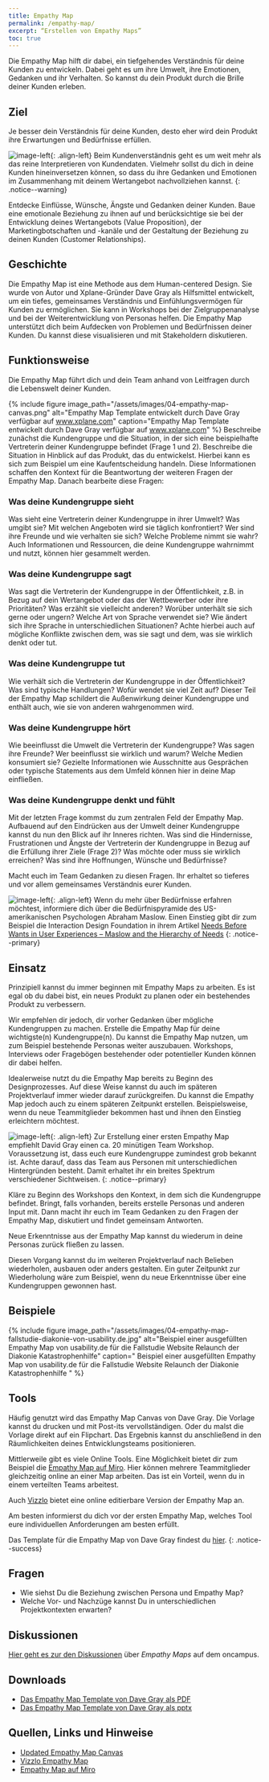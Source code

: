 ```yaml
---
title: Empathy Map
permalink: /empathy-map/
excerpt: “Erstellen von Empathy Maps”
toc: true
---
```

 
Die Empathy Map hilft dir dabei, ein tiefgehendes Verständnis für deine Kunden zu entwickeln. 
Dabei geht es um ihre Umwelt, ihre Emotionen, Gedanken und ihr Verhalten.
So kannst du dein Produkt durch die Brille deiner Kunden erleben.

## Ziel

Je besser dein Verständnis für deine Kunden, desto eher wird dein Produkt ihre Erwartungen und Bedürfnisse erfüllen.

![image-left]({{site.baseurl}}/assets/images/flag-warning.png){: .align-left} 
Beim Kundenverständnis geht es um weit mehr als das reine Interpretieren von Kundendaten. 
Vielmehr sollst du dich in deine Kunden hineinversetzen können, so dass du ihre Gedanken und Emotionen im Zusammenhang mit deinem Wertangebot nachvollziehen kannst.
{: .notice--warning}

Entdecke Einflüsse, Wünsche, Ängste und Gedanken deiner Kunden. 
Baue eine emotionale Beziehung zu ihnen auf und berücksichtige sie bei der Entwicklung deines Wertangebots (Value Proposition), der Marketingbotschaften und -kanäle und der Gestaltung der Beziehung zu deinen Kunden (Customer Relationships). 

## Geschichte

Die Empathy Map ist eine Methode aus dem Human-centered Design. 
Sie wurde von Autor und Xplane-Gründer Dave Gray als Hilfsmittel entwickelt, um ein tiefes, gemeinsames Verständnis und Einfühlungsvermögen für Kunden zu ermöglichen. 
Sie kann in Workshops bei der Zielgruppenanalyse und bei der Weiterentwicklung von Personas helfen. 
Die Empathy Map unterstützt dich beim Aufdecken von Problemen und Bedürfnissen deiner Kunden.
Du kannst diese visualisieren und mit Stakeholdern diskutieren.

## Funktionsweise

Die Empathy Map führt dich und dein Team anhand von Leitfragen durch die Lebenswelt deiner Kunden. 

{% include figure image_path="/assets/images/04-empathy-map-canvas.png" alt="Empathy Map Template entwickelt durch Dave Gray verfügbar auf www.xplane.com" caption="Empathy Map Template entwickelt durch Dave Gray verfügbar auf www.xplane.com" %}
Beschreibe zunächst die Kundengruppe und die Situation, in der sich eine beispielhafte Vertreterin deiner Kundengruppe befindet (Frage 1 und 2). 
Beschreibe die Situation in Hinblick auf das Produkt, das du entwickelst.
Hierbei kann es sich zum Beispiel um eine Kaufentscheidung handeln.
Diese Informationen schaffen den Kontext für die Beantwortung der weiteren Fragen der Empathy Map.
Danach bearbeite diese Fragen:

### Was deine Kundengruppe sieht

Was sieht eine Vertreterin deiner Kundengruppe in ihrer Umwelt?
Was umgibt sie?
Mit welchen Angeboten wird sie täglich konfrontiert?
Wer sind ihre Freunde und wie verhalten sie sich?
Welche Probleme nimmt sie wahr?
Auch Informationen und Ressourcen, die deine Kundengruppe wahrnimmt und nutzt, können hier gesammelt werden.

### Was deine Kundengruppe sagt

Was sagt die Vertreterin der Kundengruppe in der Öffentlichkeit, z.B. in Bezug auf dein Wertangebot oder das der Wettbewerber oder ihre Prioritäten?
Was erzählt sie vielleicht anderen?
Worüber unterhält sie sich gerne oder ungern?
Welche Art von Sprache verwendet sie?
Wie ändert sich ihre Sprache in unterschiedlichen Situationen?
Achte hierbei auch auf mögliche Konflikte zwischen dem, was sie sagt und dem, was sie wirklich denkt oder tut.

### Was deine Kundengruppe tut

Wie verhält sich die Vertreterin der Kundengruppe in der Öffentlichkeit?
Was sind typische Handlungen?
Wofür wendet sie viel Zeit auf?
Dieser Teil der Empathy Map schildert die Außenwirkung deiner Kundengruppe und enthält auch, wie sie von anderen wahrgenommen wird.

### Was deine Kundengruppe hört

Wie beeinflusst die Umwelt die Vertreterin der Kundengruppe?
Was sagen ihre Freunde?
Wer beeinflusst sie wirklich und warum?
Welche Medien konsumiert sie?
Gezielte Informationen wie Ausschnitte aus Gesprächen oder typische Statements aus dem Umfeld können hier in deine Map einfließen.

### Was deine Kundengruppe denkt und fühlt

Mit der letzten Frage kommst du zum zentralen Feld der Empathy Map.
Aufbauend auf den Eindrücken aus der Umwelt deiner Kundengruppe kannst du nun den Blick auf ihr Inneres richten.
Was sind die Hindernisse, Frustrationen und Ängste der Vertreterin der Kundengruppe in Bezug auf die Erfüllung ihrer Ziele (Frage 2)?
Was möchte oder muss sie wirklich erreichen?
Was sind ihre Hoffnungen, Wünsche und Bedürfnisse?

Macht euch im Team Gedanken zu diesen Fragen.
Ihr erhaltet so tieferes und vor allem gemeinsames Verständnis eurer Kunden.

![image-left]({{site.baseurl}}/assets/images/read-search.png){: .align-left}
Wenn du mehr über Bedürfnisse erfahren möchtest, informiere dich über die Bedürfnispyramide des US-amerikanischen Psychologen Abraham Maslow.
Einen Einstieg gibt dir zum Beispiel die Interaction Design Foundation in ihrem Artikel [Needs Before Wants in User Experiences – Maslow and the Hierarchy of Needs](https://www.interaction-design.org/literature/article/needs-before-wants-in-user-experiences-maslow-and-the-hierarchy-of-needs)
{: .notice--primary}

## Einsatz

Prinzipiell kannst du immer beginnen mit Empathy Maps zu arbeiten. 
Es ist egal ob du dabei bist, ein neues Produkt zu planen oder ein bestehendes Produkt zu verbessern.

Wir empfehlen dir jedoch, dir vorher Gedanken über mögliche Kundengruppen zu machen.
Erstelle die Empathy Map für deine wichtigste(n) Kundengruppe(n).
Du kannst die Empathy Map nutzen, um zum Beispiel bestehende Personas weiter auszubauen.
Workshops, Interviews oder Fragebögen bestehender oder potentieller Kunden können dir dabei helfen.

Idealerweise nutzt du die Empathy Map bereits zu Beginn des Designprozesses.
Auf diese Weise kannst du auch im späteren Projektverlauf immer wieder darauf zurückgreifen.
Du kannst die Empathy Map jedoch auch zu einem späteren Zeitpunkt erstellen.
Beispielsweise, wenn du neue Teammitglieder bekommen hast und ihnen den Einstieg erleichtern möchtest.

![image-left]({{site.baseurl}}/assets/images/lab-flask-experiment.png){: .align-left}
Zur Erstellung einer ersten Empathy Map empfiehlt David Gray einen ca. 20 minütigen Team Workshop.
Voraussetzung ist, dass euch eure Kundengruppe zumindest grob bekannt ist.
Achte darauf, dass das Team aus Personen mit unterschiedlichen Hintergründen besteht.
Damit erhaltet ihr ein breites Spektrum verschiedener Sichtweisen.
{: .notice--primary}

Kläre zu Beginn des Workshops den Kontext, in dem sich die Kundengruppe befindet.
Bringt, falls vorhanden, bereits erstelle Personas und anderen Input mit.
Dann macht ihr euch im Team Gedanken zu den Fragen der Empathy Map, diskutiert und findet gemeinsam Antworten. 

Neue Erkenntnisse aus der Empathy Map kannst du wiederum in deine Personas zurück fließen zu lassen.

Diesen Vorgang kannst du im weiteren Projektverlauf nach Belieben wiederholen, ausbauen oder anders gestalten.
Ein guter Zeitpunkt zur Wiederholung wäre zum Beispiel, wenn du neue Erkenntnisse über eine Kundengruppen gewonnen hast.

## Beispiele

{% include figure image_path="/assets/images/04-empathy-map-fallstudie-diakonie-von-usability.de.jpg" alt="Beispiel einer ausgefüllten Empathy Map von usability.de für die Fallstudie Website Relaunch der Diakonie Katastrophenhilfe" caption=" Beispiel einer ausgefüllten Empathy Map von usability.de für die Fallstudie Website Relaunch der Diakonie Katastrophenhilfe " %}

## Tools

Häufig genutzt wird das Empathy Map Canvas von Dave Gray.
Die Vorlage kannst du drucken und mit Post-its vervollständigen.
Oder du malst die Vorlage direkt auf ein Flipchart.
Das Ergebnis kannst du anschließend in den Räumlichkeiten deines Entwicklungsteams positionieren.

Mittlerweile gibt es viele Online Tools. Eine Möglichkeit bietet dir zum Beispiel die [Empathy Map auf Miro](https://miro.com/templates/empathy-map/).
Hier können mehrere Teammitglieder gleichzeitig online an einer Map arbeiten.
Das ist ein Vorteil, wenn du in einem verteilten Teams arbeitest.

Auch [Vizzlo](https://vizzlo.com/create/empathy-map) bietet eine online editierbare Version der Empathy Map an.

Am besten informierst du dich vor der ersten Empathy Map, welches Tool eure individuellen Anforderungen am besten erfüllt.

Das Template für die Empathy Map von Dave Gray findest du [hier]({{site.baseurl}}/assets/downloads/04-empathy-map-template-dave-gray.pdf).
{: .notice--success}

## Fragen

* Wie siehst Du die Beziehung zwischen Persona und Empathy Map? 
* Welche Vor- und Nachzüge kannst Du in unterschiedlichen Projektkontexten erwarten?

## Diskussionen

[Hier geht es zur den Diskussionen](https://www.oncampus.de/course/weiterbildung/moocs/apomooc/section-2/47434-handbuch-empathy-map) über *Empathy Maps* auf dem oncampus.

## Downloads

* [Das Empathy Map Template von Dave Gray als PDF]({{site.baseurl}}/assets/downloads/04-empathy-map-template-dave-gray.pdf)
* [Das Empathy Map Template von Dave Gray als pptx]({{site.baseurl}}/assets/downloads/04-empathy-map-frank-schroeder.pptx)

## Quellen, Links und Hinweise

* [Updated Empathy Map Canvas](https://medium.com/the-xplane-collection/updated-empathy-map-canvas-46df22df3c8a)
* [Vizzlo Empathy Map](https://vizzlo.com/create/empathy-map)
* [Empathy Map auf Miro](https://miro.com/templates/empathy-map/)
